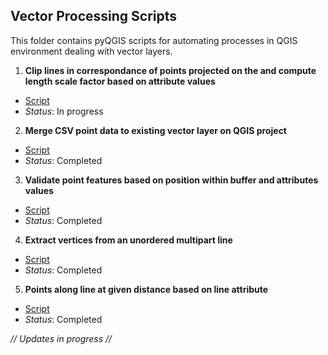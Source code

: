 ## **Vector Processing Scripts**
This folder contains pyQGIS scripts for automating processes in QGIS environment dealing with vector layers.

1. **Clip lines in correspondance of points projected on the and compute length scale factor based on attribute values**
 - [Script](https://github.com/Tars4815/pyQGIS_scripts/blob/main/vector/point_along_line_with_scale_factor.py)
 - *Status*: In progress

 2. **Merge CSV point data to existing vector layer on QGIS project**
 - [Script](https://github.com/Tars4815/pyQGIS_scripts/blob/main/vector/csv_to_existing_layer.py)
 - *Status*: Completed

 3. **Validate point features based on position within buffer and attributes values**
 - [Script](https://github.com/Tars4815/pyQGIS_scripts/blob/main/vector/validation_test_for_location_attributes.py)
 - *Status*: Completed

 4. **Extract vertices from an unordered multipart line**
 - [Script](https://github.com/Tars4815/pyQGIS_scripts/blob/main/vector/fixing_unordered_multipart_line.py)
 - *Status*: Completed

 5. **Points along line at given distance based on line attribute**
 - [Script](https://github.com/Tars4815/pyQGIS_scripts/blob/main/vector/point_along_line_based_on_line_attribute.py)
 - *Status*: Completed

*// Updates in progress //*